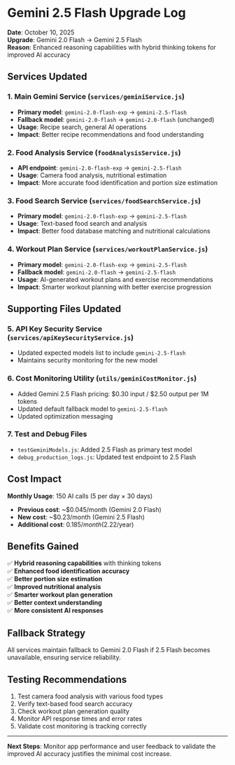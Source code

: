 # Gemini 2.5 Flash Upgrade Log

**Date**: October 10, 2025  
**Upgrade**: Gemini 2.0 Flash → Gemini 2.5 Flash  
**Reason**: Enhanced reasoning capabilities with hybrid thinking tokens for improved AI accuracy

## Services Updated

### 1. Main Gemini Service (`services/geminiService.js`)
- **Primary model**: `gemini-2.0-flash-exp` → `gemini-2.5-flash`
- **Fallback model**: `gemini-2.0-flash` → `gemini-2.0-flash` (unchanged)
- **Usage**: Recipe search, general AI operations
- **Impact**: Better recipe recommendations and food understanding

### 2. Food Analysis Service (`foodAnalysisService.js`)
- **API endpoint**: `gemini-2.0-flash-exp` → `gemini-2.5-flash`
- **Usage**: Camera food analysis, nutritional estimation
- **Impact**: More accurate food identification and portion size estimation

### 3. Food Search Service (`services/foodSearchService.js`)
- **Primary model**: `gemini-2.0-flash-exp` → `gemini-2.5-flash`
- **Usage**: Text-based food search and analysis
- **Impact**: Better food database matching and nutritional calculations

### 4. Workout Plan Service (`services/workoutPlanService.js`)
- **Primary model**: `gemini-2.0-flash-exp` → `gemini-2.5-flash`
- **Fallback model**: `gemini-2.0-flash` → `gemini-2.5-flash`
- **Usage**: AI-generated workout plans and exercise recommendations
- **Impact**: Smarter workout planning with better exercise progression

## Supporting Files Updated

### 5. API Key Security Service (`services/apiKeySecurityService.js`)
- Updated expected models list to include `gemini-2.5-flash`
- Maintains security monitoring for the new model

### 6. Cost Monitoring Utility (`utils/geminiCostMonitor.js`)
- Added Gemini 2.5 Flash pricing: $0.30 input / $2.50 output per 1M tokens
- Updated default fallback model to `gemini-2.5-flash`
- Updated optimization messaging

### 7. Test and Debug Files
- `testGeminiModels.js`: Added 2.5 Flash as primary test model
- `debug_production_logs.js`: Updated test endpoint to 2.5 Flash

## Cost Impact

**Monthly Usage**: 150 AI calls (5 per day × 30 days)
- **Previous cost**: ~$0.045/month (Gemini 2.0 Flash)
- **New cost**: ~$0.23/month (Gemini 2.5 Flash)
- **Additional cost**: $0.185/month ($2.22/year)

## Benefits Gained

✅ **Hybrid reasoning capabilities** with thinking tokens  
✅ **Enhanced food identification accuracy**  
✅ **Better portion size estimation**  
✅ **Improved nutritional analysis**  
✅ **Smarter workout plan generation**  
✅ **Better context understanding**  
✅ **More consistent AI responses**  

## Fallback Strategy

All services maintain fallback to Gemini 2.0 Flash if 2.5 Flash becomes unavailable, ensuring service reliability.

## Testing Recommendations

1. Test camera food analysis with various food types
2. Verify text-based food search accuracy
3. Check workout plan generation quality
4. Monitor API response times and error rates
5. Validate cost monitoring is tracking correctly

---

**Next Steps**: Monitor app performance and user feedback to validate the improved AI accuracy justifies the minimal cost increase.
